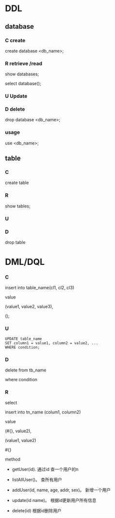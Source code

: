 # DDL

## database

### C create

create database <db_name>;



### R retrieve /read

show databases;

select database();



### U Update



### D delete

drop database <db_name>;



### usage

use <db_name>;



## table

### C

create table 



### R

show tables;



### U



### D

drop table 





# DML/DQL

### C

insert into table_name(cl1, cl2, cl3)

value

(value1, value2, value3),

();



### U

```
UPDATE table_name
SET column1 = value1, column2 = value2, ...
WHERE condition;
```



### D

delete from tb_name

where condition



### R

select 





insert into tn_name (colum1, column2)

value 

(#{}, value2),

(value1, value2)



#{}



method

- getUser(id).      通过id 查一个用户的n

- listAllUser()。     查所有用户
- addUser(id, name, age, addr, sex)。  新增一个用户
- update(id name)。   根据id更新用户所有信息
-  delete(id)      根据id删除用户




